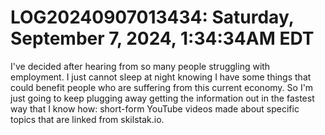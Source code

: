# LOG20240907013434: Saturday, September 7, 2024, 1:34:34AM EDT

I've decided after hearing from so many people struggling with employment. I just cannot sleep at night knowing I have some things that could benefit people who are suffering from this current economy. So I'm just going to keep plugging away getting the information out in the fastest way that I know how: short-form YouTube videos made about specific topics that are linked from skilstak.io.

